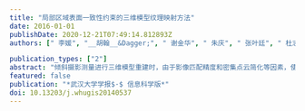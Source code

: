 ```yaml
---
title: "局部区域表面一致性约束的三维模型纹理映射方法"
date: 2016-01-01
publishDate: 2020-12-21T07:49:14.812893Z
authors: [" 李媛", "__胡翰__&Dagger;", " 谢金华", " 朱庆", " 张叶廷", " 杜志强", " 彭明军", " 高山"]

publication_types: ["2"]
abstract: "倾斜摄影测量进行三维模型重建时，由于影像匹配精度和密集点云简化等因素，使得三角形网格模型表面的法向量存在许多明显噪声，加上镜头畸变和光照条件不同引起的影像间几何与辐射的不一致，最终导致不同三角形之间纹理映射结果不连续，这种碎片状纹理表面的真实感不强，难以直观理解。针对此，提出了一种局部区域表面一致性约束的纹理映射方法，采用区域生长策略将多个三角形合并为一个较大的平面区域，并且在区域生长过程中顾及了区域的连续性和平面性，建立该平面区域与同一影像之间的映射关系。实验证明了该方法能够有效消除纹理映射碎片化的现象。"
featured: false
publication: "*武汉大学学报$·$ 信息科学版*"
doi: 10.13203/j.whugis20140537
---
```


